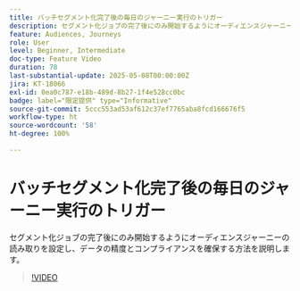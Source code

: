 ```yaml
---
title: バッチセグメント化完了後の毎日のジャーニー実行のトリガー
description: セグメント化ジョブの完了後にのみ開始するようにオーディエンスジャーニーの読み取りを設定し、データの精度とコンプライアンスを確保する方法を説明します。
feature: Audiences, Journeys
role: User
level: Beginner, Intermediate
doc-type: Feature Video
duration: 78
last-substantial-update: 2025-05-08T00:00:00Z
jira: KT-18066
exl-id: 0ea0c787-e18b-489d-8b27-1f4e528cc0bc
badge: label="限定提供" type="Informative"
source-git-commit: 5ccc553ad53af612c37ef7765aba8fcd166676f5
workflow-type: ht
source-wordcount: '58'
ht-degree: 100%

---
```


# バッチセグメント化完了後の毎日のジャーニー実行のトリガー



セグメント化ジョブの完了後にのみ開始するようにオーディエンスジャーニーの読み取りを設定し、データの精度とコンプライアンスを確保する方法を説明します。

>[!VIDEO](https://video.tv.adobe.com/v/3458146/?learn=on&enablevpops)
